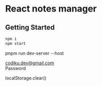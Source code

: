 # React notes manager

## Getting Started
```bash
npm i
npm start
```

pnpm run dev-server --host

codiku.dev@gmail.com   
Password

localStorage.clear()